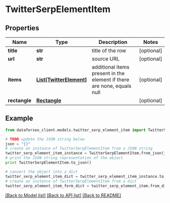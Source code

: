# TwitterSerpElementItem


## Properties

Name | Type | Description | Notes
------------ | ------------- | ------------- | -------------
**title** | **str** | title of the row | [optional] 
**url** | **str** | source URL | [optional] 
**items** | [**List[TwitterElement]**](TwitterElement.md) | additional items present in the element if there are none, equals null | [optional] 
**rectangle** | [**Rectangle**](Rectangle.md) |  | [optional] 

## Example

```python
from dataforseo_client.models.twitter_serp_element_item import TwitterSerpElementItem

# TODO update the JSON string below
json = "{}"
# create an instance of TwitterSerpElementItem from a JSON string
twitter_serp_element_item_instance = TwitterSerpElementItem.from_json(json)
# print the JSON string representation of the object
print TwitterSerpElementItem.to_json()

# convert the object into a dict
twitter_serp_element_item_dict = twitter_serp_element_item_instance.to_dict()
# create an instance of TwitterSerpElementItem from a dict
twitter_serp_element_item_form_dict = twitter_serp_element_item.from_dict(twitter_serp_element_item_dict)
```
[[Back to Model list]](../README.md#documentation-for-models) [[Back to API list]](../README.md#documentation-for-api-endpoints) [[Back to README]](../README.md)


